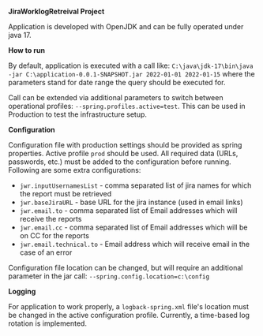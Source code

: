 **JiraWorklogRetreival Project**

Application is developed with OpenJDK and can be fully operated under java 17.

**How to run**

By default, application is executed with a call like: 
`C:\java\jdk-17\bin\java -jar C:\application-0.0.1-SNAPSHOT.jar 2022-01-01 2022-01-15`
where the parameters stand for date range the query should be executed for. 

Call can be extended via additional parameters to switch between operational profiles:
`--spring.profiles.active=test`. This can be used in Production to test the infrastructure setup.

**Configuration**

Configuration file with production settings should be provided as spring properties. Active profile `prod` should be used.
All required data (URLs, passwords, etc.) must be added to the configuration before running.
Following are some extra configurations:
 - `jwr.inputUsernamesList` - comma separated list of jira names for which the report must be retrieved
 - `jwr.baseJiraURL` - base URL for the jira instance (used in email links)
 - `jwr.email.to` - comma separated list of Email addresses which will receive the reports
 - `jwr.email.cc` - comma separated list of Email addresses which will be on CC for the reports
 - `jwr.email.technical.to` - Email address which will receive email in the case of an error

Configuration file location can be changed, but will require an additional parameter in the jar call:
 `--spring.config.location=c:\config`

**Logging**
 
For application to work properly, a `logback-spring.xml` file's location must be changed in the active configuration profile.
Currently, a time-based log rotation is implemented. 

